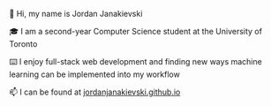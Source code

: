 👋 Hi, my name is Jordan Janakievski

🎓 I am a second-year Computer Science student at the University of Toronto

⌨️ I enjoy full-stack web development and finding new ways machine learning can be implemented into my workflow

📫 I can be found at [jordanjanakievski.github.io](jordanjanakievski.github.io)


<!---
jordanjanakievski/jordanjanakievski is a ✨ special ✨ repository because its `README.md` (this file) appears on your GitHub profile.
You can click the Preview link to take a look at your changes.
--->
